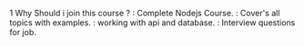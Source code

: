 1 Why Should i join this course ?
: Complete Nodejs Course.
: Cover's all topics with examples.
: working with api and database.
: Interview questions for job.
